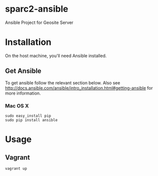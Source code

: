 # sparc2-ansible
Ansible Project for Geosite Server

# Installation

On the host machine, you'll need Ansible installed.

## Get Ansible

To get ansible follow the relevant section below.  Also see http://docs.ansible.com/ansible/intro_installation.html#getting-ansible for more information.

### Mac OS X

```
sudo easy_install pip
sudo pip install ansible
```

# Usage



## Vagrant

```
vagrant up
```
